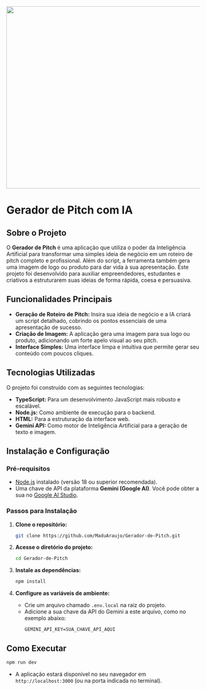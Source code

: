 <div align="center">
<img width="1200" height="475" alt="GHBanner" src="https://github.com/user-attachments/assets/0aa67016-6eaf-458a-adb2-6e31a0763ed6" />
</div>

# Gerador de Pitch com IA

## Sobre o Projeto

O **Gerador de Pitch** é uma aplicação que utiliza o poder da Inteligência Artificial para transformar uma simples ideia de negócio em um roteiro de pitch 
completo e profissional. Além do script, a ferramenta também gera uma imagem de logo ou produto para dar vida à sua apresentação.
Este projeto foi desenvolvido para auxiliar empreendedores, estudantes e criativos a estruturarem suas ideias de forma rápida, coesa e persuasiva.

## Funcionalidades Principais

  - **Geração de Roteiro de Pitch:** Insira sua ideia de negócio e a IA criará um script detalhado, cobrindo os pontos essenciais de uma apresentação de sucesso.
  - **Criação de Imagem:** A aplicação gera uma imagem para sua logo ou produto, adicionando um forte apelo visual ao seu pitch.
  - **Interface Simples:** Uma interface limpa e intuitiva que permite gerar seu conteúdo com poucos cliques.

## Tecnologias Utilizadas

O projeto foi construído com as seguintes tecnologias:

  - **TypeScript:** Para um desenvolvimento JavaScript mais robusto e escalável.
  - **Node.js:** Como ambiente de execução para o backend.
  - **HTML:** Para a estruturação da interface web.
  - **Gemini API:** Como motor de Inteligência Artificial para a geração de texto e imagem.

## Instalação e Configuração

### Pré-requisitos

  - [Node.js](https://nodejs.org/) instalado (versão 18 ou superior recomendada).
  - Uma chave de API da plataforma **Gemini (Google AI)**. Você pode obter a sua no [Google AI Studio](https://aistudio.google.com/app/apikey).

### Passos para Instalação

1.  **Clone o repositório:**

    ```bash
    git clone https://github.com/MaduAraujo/Gerador-de-Pitch.git
    ```

2.  **Acesse o diretório do projeto:**

    ```bash
    cd Gerador-de-Pitch
    ```

3.  **Instale as dependências:**

    ```bash
    npm install
    ```

4.  **Configure as variáveis de ambiente:**

      - Crie um arquivo chamado `.env.local` na raiz do projeto.
      - Adicione a sua chave da API do Gemini a este arquivo, como no exemplo abaixo:
        ```env
        GEMINI_API_KEY=SUA_CHAVE_API_AQUI
        ```

## Como Executar

```bash
npm run dev
```

* A aplicação estará disponível no seu navegador em `http://localhost:3000` (ou na porta indicada no terminal).
